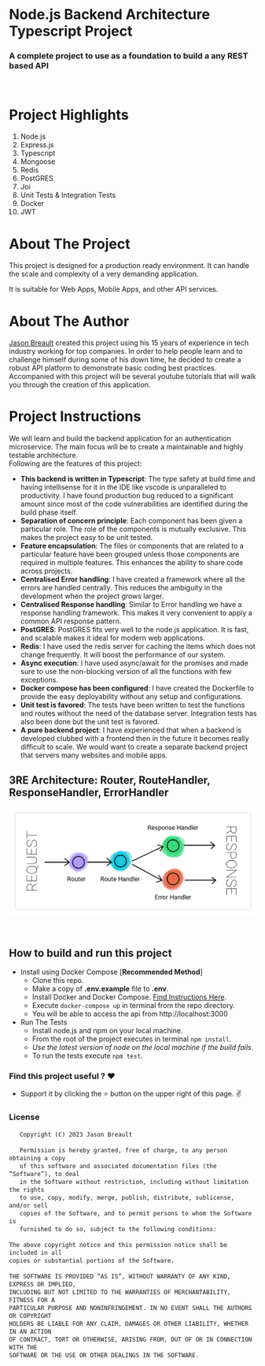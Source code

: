 # Node.js Backend Architecture Typescript Project
### A complete project to use as a foundation to build a any REST based API

<br>

# Project Highlights 
1. Node.js
2. Express.js
3. Typescript
4. Mongoose
5. Redis
6. PostGRES
7. Joi
8. Unit Tests & Integration Tests
9. Docker
10. JWT

# About The Project
This project is designed for a production ready environment. It can handle the scale and complexity of a very demanding application.

It is suitable for Web Apps, Mobile Apps, and other API services.

# About The Author
[Jason Breault](https://www.linkedin.com/in/jason-breault-b23a1a10m) created this project using his 15 years of experience in tech industry working for top companies. In order to help people learn and to challenge himself during some of his down time, he decided to create a robust API platform to demonstrate basic coding best practices. Accompanied with this project will be several youtube tutorials that will walk you through the creation of this application. 

# Project Instructions
We will learn and build the backend application for an authentication microservice. The main focus will be to create a maintainable and highly testable architecture.
<br>
Following are the features of this project:
* **This backend is written in Typescript**: The type safety at build time and having intellisense for it in the IDE like vscode is unparalleled to productivity. I have found production bug reduced to a significant amount since most of the code vulnerabilities are identified during the build phase itself.
* **Separation of concern principle**: Each component has been given a particular role. The role of the components is mutually exclusive. This makes the project easy to be unit tested.
* **Feature encapsulation**: The files or components that are related to a particular feature have been grouped unless those components are required in multiple features. This enhances the ability to share code across projects.
* **Centralised Error handling**: I have created a framework where all the errors are handled centrally. This reduces the ambiguity in the development when the project grows larger.
* **Centralised Response handling**: Similar to Error handling we have a response handling framework. This makes it very convenient to apply a common API response pattern.
* **PostGRES**: PostGRES fits very well to the node.js application. It is fast, and scalable makes it ideal for modern web applications.
* **Redis**: I have used the redis server for caching the items which does not change frequently. It will boost the performance of our system.
* **Async execution**: I have used async/await for the promises and made sure to use the non-blocking version of all the functions with few exceptions.
* **Docker compose has been configured**: I have created the Dockerfile to provide the easy deployability without any setup and configurations. 
* **Unit test is favored**: The tests have been written to test the functions and routes without the need of the database server. Integration tests has also been done but the unit test is favored.
* **A pure backend project**: I have experienced that when a backend is developed clubbed with a frontend then in the future it becomes really difficult to scale. We would want to create a separate backend project that servers many websites and mobile apps.

## 3RE Architecture: Router, RouteHandler, ResponseHandler, ErrorHandler
<p align="center">
    <img src="https://github.com/StaticPrime/NodeJSAuthenticationServer/blob/main/3RE.png">
</p>
<br>

## How to build and run this project

* Install using Docker Compose [**Recommended Method**] 
    * Clone this repo.
    * Make a copy of **.env.example** file to **.env**.
    * Install Docker and Docker Compose. [Find Instructions Here](https://docs.docker.com/install/).
    * Execute `docker-compose up` in terminal from the repo directory.
    * You will be able to access the api from http://localhost:3000
 * Run The Tests
    * Install node.js and npm on your local machine.
    * From the root of the project executes in terminal `npm install`.
    * *Use the latest version of node on the local machine if the build fails*.
    * To run the tests execute `npm test`.

### Find this project useful ? :heart:
* Support it by clicking the :star: button on the upper right of this page. :v:

### License
```
   Copyright (C) 2023 Jason Breault

   Permission is hereby granted, free of charge, to any person obtaining a copy 
   of this software and associated documentation files (the “Software”), to deal 
   in the Software without restriction, including without limitation the rights 
   to use, copy, modify, merge, publish, distribute, sublicense, and/or sell 
   copies of the Software, and to permit persons to whom the Software is 
   furnished to do so, subject to the following conditions:

The above copyright notice and this permission notice shall be included in all 
copies or substantial portions of the Software.

THE SOFTWARE IS PROVIDED “AS IS”, WITHOUT WARRANTY OF ANY KIND, EXPRESS OR IMPLIED, 
INCLUDING BUT NOT LIMITED TO THE WARRANTIES OF MERCHANTABILITY, FITNESS FOR A 
PARTICULAR PURPOSE AND NONINFRINGEMENT. IN NO EVENT SHALL THE AUTHORS OR COPYRIGHT 
HOLDERS BE LIABLE FOR ANY CLAIM, DAMAGES OR OTHER LIABILITY, WHETHER IN AN ACTION 
OF CONTRACT, TORT OR OTHERWISE, ARISING FROM, OUT OF OR IN CONNECTION WITH THE 
SOFTWARE OR THE USE OR OTHER DEALINGS IN THE SOFTWARE.
```
     
 